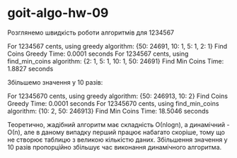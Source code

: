 # goit-algo-hw-09

Розглянемо швидкість роботи алгоритмів для 1234567

For  1234567  cents, using greedy algorithm:  {50: 24691, 10: 1, 5: 1, 2: 1}
Find Coins Greedy Time: 0.0001  seconds
For  1234567  cents, using find_min_coins algorithm:  {2: 1, 5: 1, 10: 1, 50: 24691}
Find Min Coins Time: 1.8827  seconds


Збільшемо значення у 10 разів:

For  12345670  cents, using greedy algorithm:  {50: 246913, 10: 2}
Find Coins Greedy Time: 0.0001  seconds
For  12345670  cents, using find_min_coins algorithm:  {10: 2, 50: 246913}
Find Min Coins Time: 18.5046  seconds



Теоретично, жадібний алгоритм має складність О(nlogn), а динамічний - О(n), але в даному випадку перший працює набагато скоріше, тому що не створює таблицю з великою кількістю даних.
Збільшення значення у 10 разів пропорційно збільшує час виконання динамічного алгоритма.
